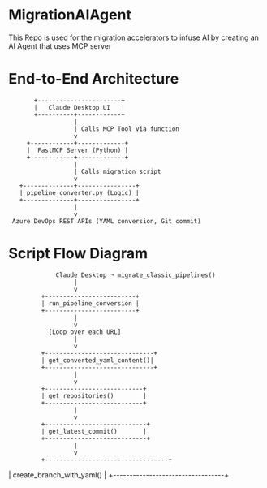 # MigrationAIAgent
This Repo is used for the migration accelerators to infuse AI by creating an AI Agent that uses MCP server

# End-to-End Architecture

           +-----------------------+
           |   Claude Desktop UI   |
           +----------+------------+
                      |
                      | Calls MCP Tool via function
                      v
         +------------+-------------+
         |  FastMCP Server (Python) |
         +------------+-------------+
                      |
                      | Calls migration script
                      v
       +--------------+----------------+
       | pipeline_converter.py (Logic) |
       +--------------+----------------+
                      |
                      v
     Azure DevOps REST APIs (YAML conversion, Git commit)

# Script Flow Diagram

                 Claude Desktop ➝ migrate_classic_pipelines()
                      |
                      v
             +-------------------------+
             | run_pipeline_conversion |
             +-------------------------+
                      |
                      v
               [Loop over each URL]
                      |
                      v
             +------------------------------+
             | get_converted_yaml_content()|
             +------------------------------+
                      |
                      v
             +---------------------------+
             | get_repositories()        |
             +---------------------------+
                      |
                      v
             +----------------------------+
             | get_latest_commit()       |
             +----------------------------+
                      |
                      v
             +----------------------------------+
  | create_branch_with_yaml()        |
  +----------------------------------+




